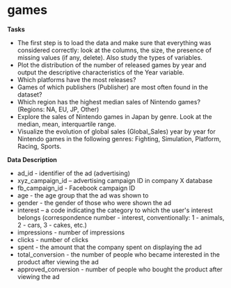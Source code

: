 # games

**Tasks**
- The first step is to load the data and make sure that everything was considered correctly: look at the columns, the size, the presence of missing values (if any, delete). Also study the types of variables.
- Plot the distribution of the number of released games by year and output the descriptive characteristics of the Year variable.
- Which platforms have the most releases?
- Games of which publishers (Publisher) are most often found in the dataset?
- Which region has the highest median sales of Nintendo games? (Regions: NA, EU, JP, Other)
- Explore the sales of Nintendo games in Japan by genre. Look at the median, mean, interquartile range.
- Visualize the evolution of global sales (Global_Sales) year by year for Nintendo games in the following genres: Fighting, Simulation, Platform, Racing, Sports.

**Data Description**
- ad_id - identifier of the ad (advertising)
- xyz_campaign_id – advertising campaign ID in company X database
- fb_campaign_id - Facebook campaign ID
- age - the age group that the ad was shown to
- gender - the gender of those who were shown the ad
- interest – a code indicating the category to which the user's interest belongs (correspondence number - interest, conventionally: 1 - animals, 2 - cars, 3 - cakes, etc.)
- impressions - number of impressions
- clicks - number of clicks
- spent - the amount that the company spent on displaying the ad
- total_conversion - the number of people who became interested in the product after viewing the ad
- approved_conversion - number of people who bought the product after viewing the ad
